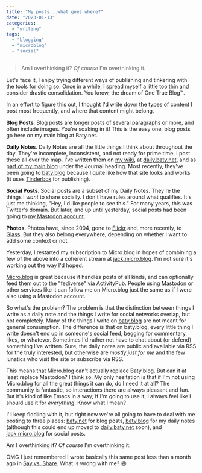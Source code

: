 ```yaml
---
title: "My posts...what goes where?"
date: "2023-01-13"
categories: 
  - "writing"
tags: 
  - "blogging"
  - "microblog"
  - "social"
---
```


> Am I overthinking it? _Of course_ I'm overthinking it.

Let's face it, I enjoy trying different ways of publishing and tinkering with the tools for doing so. Once in a while, I spread myself a little too thin and consider drastic consolidation. You know, the dream of One True Blog™.

In an effort to figure this out, I thought I'd write down the types of content I post most frequently, and where that content might belong.

**Blog Posts**. Blog posts are longer posts of several paragraphs or more, and often include images. You're soaking in it! This is the easy one, blog posts go here on my main blog at Baty.net.

**Daily Notes**. Daily Notes are all the little things I think about throughout the day. They're incomplete, inconsistent, and not ready for prime time. I post these all over the map. I've written them on [my wiki](https://wiki.baty.net), at [daily.baty.net](https://daily.baty.net), and as [part of my main blog](https://v10.baty.net/journal/) under the Journal heading. Most recently, they've been going to [baty.blog](https://baty.blog) because I quite like how that site looks and works (it uses [Tinderbox](https://eastgate.com/Tinderbox) for publishing).

**Social Posts**. Social posts are a subset of my Daily Notes. They're the things I _want_ to share socially. I don't have rules around what qualifies. It's just me thinking, "Hey, I'd like people to see this." For many years, this was Twitter's domain. But later, and up until yesterday, social posts had been going to [my Mastodon account](https://fosstodon.org/@jackbaty).

**Photos**. Photos have, since 2004, gone to [Flickr](https://flickr.com/photos/jbaty) and, more recently, to [Glass](https://glass.photo/jbaty). But they also belong everywhere, depending on whether I want to add some context or not.

Yesterday, I restarted my subscription to Micro.blog in hopes of combining a few of the above into a coherent stream at [jack.micro.blog](https://jack.micro.blog). I'm not sure it's working out the way I'd hoped.

[Micro.blog](https://micro.blog) is great because it handles posts of all kinds, and can optionally feed them out to the "fediverse" via ActivityPub. People using Mastodon or other services like it can follow me on Micro.blog just the same as if I were also using a Mastodon account.

So what's the problem? The problem is that the distinction between things I write as a daily note and the things I write for social networks overlap, but not completely. Many of the things I write on [baty.blog](https://baty.blog) are not meant for general consumption. The difference is that on baty.blog, every little thing I write doesn't end up in someone's social feed, begging for commentary, likes, or whatever. Sometimes I'd rather not have to chat about (or defend) something I've written. Sure, the daily notes are public and available via RSS for the truly interested, but otherwise are _mostly just for me_ and the few lunatics who visit the site or subscribe via RSS.

This means that Micro.blog can't actually replace Baty.blog. But can it at least replace Mastodon? I think so. My only hesitation is that if I'm not using Micro.blog for all the great things it can do, do I need it at all? The community is fantastic, so interactions there are always pleasant and fun. But it's kind of like Emacs in a way; If I'm going to use it, I always feel like I should use it for _everything_. Know what I mean?

I'll keep fiddling with it, but right now we're all going to have to deal with me posting to three places: [baty.net](https://baty.net) for blog posts, [baty.blog](https://baty.blog) for my daily notes (although this could end up moved to [daily.baty.net](https://daily.baty.net) soon), and [jack.micro.blog](https://jack.micro.blog) for social posts.

Am I overthinking it? _Of course_ I'm overthinking it.

OMG I just remembered I wrote basically this same post less than a month ago in [Say vs. Share](https://baty.net/2022/say-vs-share). What is wrong with me? 😆
